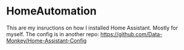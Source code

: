 # HomeAutomation

This are my insructions on how I installed Home Assistant.
Mostly for myself.
The config is in another repo: https://github.com/Data-Monkey/Home-Assistant-Config

